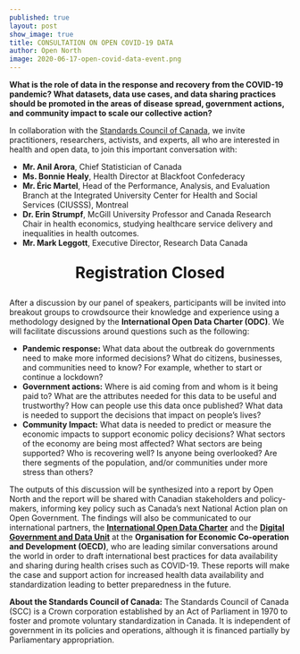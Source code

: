 ```yaml
---
published: true
layout: post
show_image: true
title: CONSULTATION ON OPEN COVID-19 DATA
author: Open North
image: 2020-06-17-open-covid-data-event.png
---
```

**What is the role of data in the response and recovery from the COVID-19 pandemic? What datasets, data use cases, and data sharing practices should be promoted in the areas of disease spread, government actions, and community impact to scale our collective action?**

In collaboration with the [Standards Council of Canada](https://www.scc.ca/), we invite practitioners, researchers, activists, and experts, all who are interested in health and open data, to join this important conversation with:

* **Mr. Anil Arora**, Chief Statistician of Canada
* **Ms. Bonnie Healy**, Health Director at Blackfoot Confederacy
* **Mr. Éric Martel**, Head of the Performance, Analysis, and Evaluation Branch at the Integrated University Center for Health and Social Services (CIUSSS), Montreal
* **Dr. Erin Strumpf**, McGill University Professor and Canada Research Chair in health economics, studying healthcare service delivery and inequalities in health outcomes.
* **Mr. Mark Leggott**, Executive Director, Research Data Canada

<p style="text-align:center; font-size: 2em;">
  <b>Registration Closed</b>
</p>

After a discussion by our panel of speakers, participants will be invited into breakout groups to crowdsource their knowledge and experience using a methodology designed by the **International Open Data Charter (ODC)**. We will facilitate discussions around questions such as the following:

* **Pandemic response:** What data about the outbreak do governments need to make more informed decisions? What do citizens, businesses, and communities need to know? For example, whether to start or continue a lockdown?
* **Government actions:** Where is aid coming from and whom is it being paid to? What are the attributes needed for this data to be useful and trustworthy? How can people use this data once published? What data is needed to support the decisions that impact on people’s lives?
* **Community Impact:** What data is needed to predict or measure the economic impacts to support economic policy decisions? What sectors of the economy are being most affected? What sectors are being supported? Who is recovering well? Is anyone being overlooked? Are there segments of the population, and/or communities under more stress than others?

The outputs of this discussion will be synthesized into a report by Open North and the report will be shared with Canadian stakeholders and policy-makers, informing key policy such as Canada’s next National Action plan on Open Government. The findings will also be communicated to our international partners, the [**International Open Data Charter**](https://opendatacharter.net/) and the [**Digital Government and Data Unit**](https://oe.cd/digitalgov) at the **Organisation for Economic Co-operation and Development (OECD)**, who are leading similar conversations around the world in order to draft international best practices for data availability and sharing during health crises such as COVID-19. These reports will make the case and support action for increased health data availability and standardization leading to better preparedness in the future.

**About the Standards Council of Canada:** The Standards Council of Canada (SCC) is a Crown corporation established by an Act of Parliament in 1970 to foster and promote voluntary standardization in Canada. It is independent of government in its policies and operations, although it is financed partially by Parliamentary appropriation.
